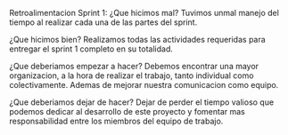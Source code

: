 Retroalimentacion Sprint 1:
¿Que hicimos mal?
Tuvimos unmal manejo del tiempo al realizar cada una de las partes del sprint.

¿Que hicimos bien?
Realizamos todas las actividades requeridas para entregar el sprint 1 completo en su totalidad.

¿Que deberiamos empezar a hacer?
Debemos encontrar una mayor organizacion, a la hora de realizar el trabajo, tanto individual como colectivamente. Ademas de mejorar nuestra comunicacion como equipo.

¿Que deberiamos dejar de hacer?
Dejar de perder el tiempo valioso que podemos dedicar al desarrollo de este proyecto y fomentar mas responsabilidad entre los miembros del equipo de trabajo.
